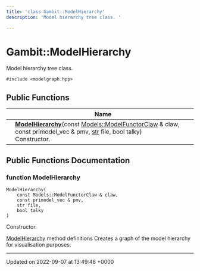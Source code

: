 ```yaml
---
title: 'class Gambit::ModelHierarchy'
description: 'Model hierarchy tree class. '

---
```


# Gambit::ModelHierarchy





Model hierarchy tree class. 


`#include <modelgraph.hpp>`

## Public Functions

|                | Name           |
| -------------- | -------------- |
| | **[ModelHierarchy](/documentation/code/classes/classgambit_1_1modelhierarchy/#function-modelhierarchy)**(const [Models::ModelFunctorClaw](/documentation/code/classes/classgambit_1_1models_1_1modelfunctorclaw/) & claw, const primodel_vec & pmv, [str](/documentation/code/namespaces/namespacegambit/#typedef-str) file, bool talky)<br>Constructor.  |

## Public Functions Documentation

### function ModelHierarchy

```
ModelHierarchy(
    const Models::ModelFunctorClaw & claw,
    const primodel_vec & pmv,
    str file,
    bool talky
)
```

Constructor. 

[ModelHierarchy](/documentation/code/classes/classgambit_1_1modelhierarchy/) method definitions Creates a graph of the model hierarchy for visualisation purposes. 


-------------------------------

Updated on 2022-09-07 at 13:49:48 +0000
